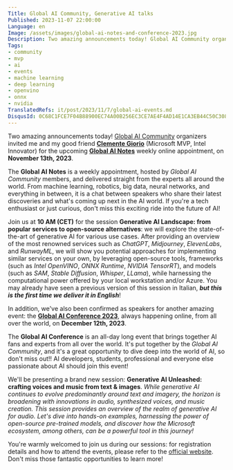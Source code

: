 ```yaml
---
Title: Global AI Community, Generative AI talks
Published: 2023-11-07 22:00:00
Language: en
Image: /assets/images/global-ai-notes-and-conference-2023.jpg
Description: Two amazing announcements today! Global AI Community organizers invited me and my good friend Clemente Giorio for the upcoming Global AI Notes weekly online appointment, on November 13th, 2023. In addition, we've also been confirmed as speakers for another amazing event, the Global AI Conference 2023, always happening online, from all over the world, on December 12th, 2023.
Tags:
- community
- mvp
- ai
- events
- machine learning
- deep learning
- openvino
- onnx
- nvidia
TranslatedRefs: it/post/2023/11/7/global-ai-events.md
DisqusId: 0C68C1FCE7F04B88900EC74A00B256EC3CE7AE4F4AD14E1CA3EB44C50C308651
---
```


Two amazing announcements today! <a href="https://globalai.community/" target="_blank">Global AI Community</a> organizers invited me and my good friend **<a href="https://www.linkedin.com/in/clemente-giorio-03a61811/" target="_blank">Clemente Giorio</a>** (Microsoft MVP, Intel Innovator) for the upcoming **<a href="https://globalai.community/video/global-ai-notes/" target="_blank">Global AI Notes</a>** weekly online appointment, on **November 13th, 2023**.

The **Global AI Notes** is a weekly appointment, hosted by *Global AI Community* members, and delivered straight from the experts all around the world. From machine learning, robotics, big data, neural networks, and everything in between, it is a chat between speakers who share their latest discoveries and what's coming up next in the AI world. If you're a tech enthusiast or just curious, don't miss this exciting ride into the future of AI!

Join us at **10 AM (CET)** for the session **Generative AI Landscape: from popular services to open-source alternatives**</a>: we will explore the state-of-the-art of generative AI for various use cases. After providing an overview of the most renowned services such as *ChatGPT*, *Midjourney*, *ElevenLabs*, and *RunwayML*, we will show you potential approaches for implementing similar services on your own, by leveraging open-source tools, frameworks (such as *Intel OpenVINO*, *ONNX Runtime*, *NVIDIA TensorRT*), and models (such as *SAM*, *Stable Diffusion*, *Whisper*, *LLama*), while harnessing the computational power offered by your local workstation and/or Azure. You may already have seen a previous version of this session in Italian, ***but this is the first time we deliver it in English***!

In addition, we've also been confirmed as speakers for another amazing event: the **<a href="https://globalai.community/conference/" target="_blank">Global AI Conference 2023</a>**, always happening online, from all over the world, on **December 12th, 2023**.

The **Global AI Conference** is an all-day long event that brings together AI fans and experts from all over the world. It's put together by the *Global AI Community*, and it's a great opportunity to dive deep into the world of AI, so don't miss out!! AI developers, students, professional and everyone else passionate about AI should join this event!

We'll be presenting a brand new session: **Generative AI Unleashed: crafting voices and music from text & images**</a>. *While generative AI continues to evolve predominantly around text and imagery, the horizon is broadening with innovations in audio, synthesized voices, and music creation. This session provides an overview of the realm of generative AI for audio. Let's dive into hands-on examples, harnessing the power of open-source pre-trained models, and discover how the Microsoft ecosystem, among others, can be a powerful tool in this journey!*

You're warmly welcomed to join us during our sessions: for registration details and how to attend the events, please refer to the <a href="https://globalai.community/" target="_blank">official website</a>. Don't miss those fantastic opportunities to learn more!

